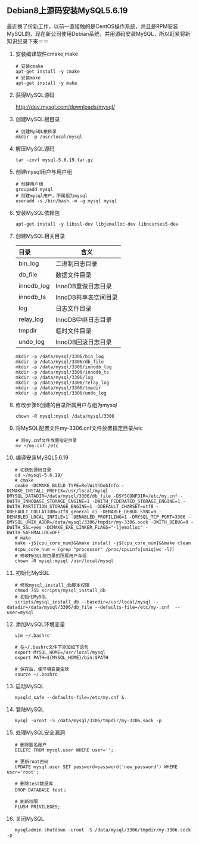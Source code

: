 ## Debian8上源码安装MySQL5.6.19

最近换了份新工作，以前一直接触的是CentOS操作系统，并且是RPM安装MySQL的，现在新公司使用Debian系统，并用源码安装MySQL，所以赶紧将新知识纪录下来＝＝


1. 安装编译软件cmake,make

   ```shell
   # 安装cmake
   apt-get install -y cmake
   # 安装make
   apt-get install -y make
   ```

2. 获得MySQL源码

   http://dev.mysql.com/downloads/mysql/

3. 创建MySQL根目录

   ```shell
   # 创建MySQL根目录
   mkdir -p /usr/local/mysql
   ```

4. 解压MySQL源码

   ```shell
   tar -zxvf mysql-5.6.19.tar.gz
   ```

5. 创建mysql用户与用户组

   ```shell
   # 创建用户组
   groupadd mysql
   # 创建mysql用户，所属组为mysql
   useradd -s /bin/bash -m -g mysql mysql
   ```

6. 安装MySQL依赖包

   ```shell
   apt-get install -y libssl-dev libjemalloc-dev libncurses5-dev
   ```

7. 创建MySQL相关目录

   | 目录         | 含义            |
   | :--------- | ------------- |
   | bin_log    | 二进制日志目录       |
   | db_file    | 数据文件目录        |
   | innodb_log | InnoDB重做日志目录  |
   | innodb_ts  | InnoDB共享表空间目录 |
   | log        | 日志文件目录        |
   | relay_log  | InnoDB中继日志目录  |
   | tmpdir     | 临时文件目录        |
   | undo_log   | InnoDB回滚日志目录  |

   ```shell
   mkdir -p /data/mysql/3306/bin_log
   mkdir -p /data/mysql/3306/db_file
   mkdir -p /data/mysql/3306/innodb_log
   mkdir -p /data/mysql/3306/innodb_ts
   mkdir -p /data/mysql/3306/log
   mkdir -p /data/mysql/3306/relay_log
   mkdir -p /data/mysql/3306/tmpdir
   mkdir -p /data/mysql/3306/undo_log
   ```

8. 修改步骤6创建的目录所属用户与组为mysql

   ```shell
   chown -R mysql:mysql /data/mysql/3306
   ```

9. 将MySQL配置文件my-3306.cnf文件放置指定目录/etc

   ```shell
   # 将my.cnf文件放置指定目录
   mv ~/my.cnf /etc
   ```

10. 编译安装MySQL5.6.19

```shell
   # 切换到源码目录
   cd ~/mysql-5.6.19/
   # cmake
   cmake -DCMAKE_BUILD_TYPE=RelWithDebInfo -DCMAKE_INSTALL_PREFIX=/usr/local/mysql -DMYSQL_DATADIR=/data/mysql/3306/db_file -DSYSCONFDIR=/etc/my.cnf -DWITH_INNOBASE_STORAGE_ENGINE=1 -DWITH_FEDERATED_STORAGE_ENGINE=1 -DWITH_PARTITION_STORAGE_ENGINE=1 -DDEFAULT_CHARSET=utf8 -DDEFAULT_COLLATION=utf8_general_ci -DENABLE_DEBUG_SYNC=0 -DENABLED_LOCAL_INFILE=1 -DENABLED_PROFILING=1 -DMYSQL_TCP_PORT=3306 -DMYSQL_UNIX_ADDR=/data/mysql/3306/tmpdir/my-3306.sock -DWITH_DEBUG=0 -DWITH_SSL=yes -DCMAKE_EXE_LINKER_FLAGS="-ljemalloc" -DWITH_SAFEMALLOC=OFF
   # make
   make -j${cpu_core_num}&&make install -j${cpu_core_num}&&make clean
   #cpu_core_num = (grep "processor" /proc/cpuinfo|uniq|wc -l)］
   # 修改MySQL根目录的所属用户与组
   chown -R mysql:mysql /usr/local/mysql  
```

11. 初始化MySQL 

```shell
   # 修改mysql_install_db脚本权限
   chmod 755 scripts/mysql_install_db
   # 初始化MySQL
   scripts/mysql_install_db --basedir=/usr/local/mysql --datadir=/data/mysql/3306/db_file --defaults-file=/etc/my-.cnf  --user=mysql
```

12. 添加MySQL环境变量

```shell
   vim ~/.bashrc

   # 在~/.bashrc文件下添加如下语句
   export MYSQL_HOME=/usr/local/mysql
   export PATH=${MYSQL_HOME}/bin:$PATH

   # 保存后，使环境变量生效
   source ~/.bashrc
```

13. 启动MySQL

```shell
   mysqld_safe --defaults-file=/etc/my.cnf &
```

14. 登陆MySQL

```shell
   mysql -uroot -S /data/mysql/3306/tmpdir/my-3306.sock -p
```

15. 处理MySQL安全漏洞

```shell
   # 删除匿名账户
   DELETE FROM mysql.user WHERE user='';

   # 更新root密码
   UPDATE mysql.user SET password=password('new_password') WHERE user='root';

   # 删除test数据库
   DROP DATABASE test；

   # 刷新权限
   FLUSH PRIVILEGES;
```

16. 关闭MySQL

```shell
   mysqladmin shutdown -uroot -S /data/mysql/3306/tmpdir/my-3306.sock -p
```

   ​


